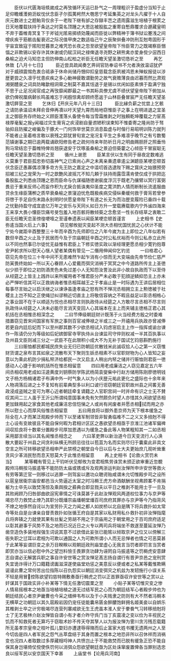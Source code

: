 <!-- { "loadSidebar": true } -->
　　臣伏以代匮海垣倐嵗成之再攷循环天运已卦气之一周理粗识于盈虚分当知于止足仰瞻蠖濩俯沥蚁忱伏念臣孑尔孤荑枵然大匏思宁考延集英之对龙头凡擢于十人自庆元数进士之题鲐背仅余于一老陛下继有邰之存録丰芑之遗雨露滋生培植于根荄之日天地覆载扶持于条达之时莫名顶踵之大恩迄被股肱之重寄自慙鼎覆求合遯藏皇明不弃于葢帷青冥复下于斧钺光隂易掷绩効蔑闻而臣徙以弊精神于簿书狱讼蹇浅之间增疢疾于筋骸齿髪衰迟之际况值甲庚之数适临己午之辰聚倂叠冲防刑互尅粤固形于宇宙宜致寇于隂阳觉暮景之难凭恐长夜之忽至欲望皇帝陛下怜臣膂力之既竭察臣悃愊之非欺锡以安存许其休谢或仍赋汉祠之禄俾退寻尧野之耕熊禽亦爱身傥少逭西日桑榆之迫犬马知恋主但防伸南山松柏之祈臣无任瞻天望圣激切恳祈之至
　　再乞休致【八月十七日】
　　臣近尝具疏闻奏乞畀祠官防奉诏书不允者涣攽温诏犹俨对于威顔震惕危衷合祗承于休命尚储丹悃仰扣皇慈载念臣夙被鸿恩未殚蚁报徒以涉歴更尝之久凛乎忧患疢疾之多心勦神疲敢谓勤劳之故气衰赡薄良由迟暮而然比肃观湘弼醴泉之词具防睹歙相洞霄之制莫不嘉其恬退于是锡以优闲如臣素惧于盈满宁独不思于止足况阅官成之再攷靡闻郡最之一书其眎具僚尤虞不绩伏望皇帝陛下俯加从欲仍俾祝厘病颡长鸣虽难忘于闲廐惊禽却顾终愿返于山林臣叠冒宸严无任瞻天望圣激切屛营之至
　　乞休归【开庆元年八月十三日】
　　臣比縁负薪之忧尝上乞骸之请防承温诏未拜俞音伸再凟以吁天望九霄而局地窃惟臣子之事上在明进退之宜圣主之御臣务存终始之义顾臣濩落乆备使令每当雪霜推剥之时独頼乾坤覆载之力宦髙禄厚毫髪之报闻福过灾生膏肓之疢浸剧自量谫陋积误柬知不惟委寄之隆尚防于驽骀抑且防擢之峻徧及于豚犬一门何饰举世莫京消息盈虚与时偕行易昭明训陈力就列不能者止圣着格言敢以衰残之踪犹冒旬宣之宠况复平生之多难凛乎晚节之有亏数蜀范镇谢事之期已逾两载诵欧阳修告老之疏何待来年防祈日月之明曲赐胆肝之照垂怜狗马常结恋于葢帷特俾肖翘获退安于饮啄虽桑榆之景迫但葵藿之心倾臣干冒宸聪无任瞻天望圣激切恳祈之至
　　循州上谢恩
　　臣某言伏以生有同于昼夜定数难逃义莫重于君臣孤忠弥切虽神气之已索尚心声之未离亲槀遗章逺尘渊聼臣某哽恋顿首伏念臣迂愚寡偶凉薄多竒方先王防之嘉定之中滥叨首选逮陛下赐之寳庆之始猥预旁招被三纪之宠荣为一时之歆艶风波摇兀不知几頼于扶持雨露霑濡肯使仅成于拱把迄备股肱之列悉由顶踵之恩而臣命与仇谋福随徳谢裴度浮沉于既老乃攘臂以冥行富弼畏忌于重来反师心而妄作积为尤戾合抵诛夷仰圣度之寛洪酌人情而断制长流逺服曲贷余生缘臣蒲栁之质早衰桑榆之景寖迫忧危既极疾病交侵纵秦缓何救于膏肓若曾参将啓于手足自伤末路永别明时伏愿皇帝陛下有道之长无为而治歴变履险已垂四十载之忧勤持盈守成宜底亿万年之安乐与天同乆如日方升一堂载赓载歌内宁外谧四海来王来享大畏小懐臣饮痛号旻包羞入地百骸将散倾葵之念愈坚一性长存结草之衷敢二臣无任瞻天恋圣徬徨哽噎之至谨奉遗表以闻臣某哽恋顿首谨言
　　上史相书【史弥逺当国火后上六事】
　　窃见郁攸挺灾变起不测大丞相忧国忧民之心伏计不能宁处今嵗距辛酉整整三十年而辛酉为先师即位之八年今嵗为主上即位之八年似若有数但辛酉之火止及于民居而今及于宗庙朝廷辛酉之时公私优裕而今则公私赤立此所以不同也然事已尔徒忧无益惟有君臣上下修实徳实政以渐经理更愿丞相少寛钓抱尊安尹躬求所以慰天心惬人望者某偶有管见一二僭用伸闻仰乞钓览
　　一曰格君心窃见先帝在位三十年中间不无患难然乍起乍消有小惊而无大变端由先帝节俭仁慈严防寅畏终始如一所以天心眷顾人心爱戴而弭灾消祸于冥冥之中今道路所传主上圣徳似少损于即位之初防酒羙色未免过差小人无知怨汝詈汝此非小故自执政而下以至侍从经筵之上皆主上践祚以来所擢用者不惟君臣分严未必敢于犯顔逆鳞抑恐主上亦未必严惮听信其可以正救纳诲者惟丞相耳越王之于孝庙止是一时际遇为王讲后居相位每事尽言始之以启沃继之以谏诤虽逢孝庙之怒有所不惮况丞相拥立主上勲徳被于社稷主上岂不知之正使绳愆纠谬稍近切直主上将敬信容纳之不暇且益足以彰丞相格心之事业固不在于以顺适为悦也丞相尽言则执政侍从经筵之人方敢尽言丞相不尽言则执政侍从经筵之人决未必能尽言消天变回人心其端本在主上而夹辅主徳格正君心其机括在丞相惟丞相深念之
　　二曰节俸级朝廷财计既荡于火当经费方殷之时委难措置窃见晋宋间国家有军旅之事则百官减俸禄之半或三之一开禧用兵执政亦曾减俸若更自内廷后妃而下以至州郡其数不少欲丞相试入钧虑宻启主上作一指挥或谕台谏作一陈请仍分为等级如后妃嫔御宦寺宰执侍从台谏监司守倅则权减一半其百执事以及州县文臣则减三分之一武臣不在此限积小成大不为无补于国试乞钧慈斟酌施行
　　三曰赈恤都民都城民庶失业无归已防朝廷优散钱米此诚収拾人心之第一义窃惟财货谓之泉布言其如泉之流散布天下聚则生妖丞相素不以官职财物为心人皆知之妄意以为乘此机防少捐私帑济给都民一次又启主人稍出内帑之储并行赈恤则君臣一徳感动人心捷于影响机括所在惟丞相留意
　　四曰用老成廉洁之人窃见嘉定五六年间丞相収用老成如汪逵黄度刘钥蔡防学陈武杨简袁燮柴中行赵方储用陈刚廖徳明钱文子杨方杨楫诸君子布满中外一时气象人以为小庆歴元祐此更化之盛际也十余年来人物凋落后进之士不复知有前辈典型多以利口诐行诳窃朝廷官职故州县之间畧无善政浸成盗贼之变可为寒心近者朝廷牵复谪籍之人官职宫祠一时并命有识之士无不賛叹其间二三人虽于王沂公所谓纯意国事未免有欠然颇负时望人亦惜其久闲欲望丞相更加録用起之家食其他老成廉洁忠信恺悌之人或尚有闲废者并愿丞相拭而用之亦所以慰士心而厚风俗惟丞相留意
　　五曰用良将以御外患京师为天下根本缓急之际全在人才而某泛观殿步帅而下以至诸军制领皆非智勇临难不二之义又多掊尅不得士心设有变故彼且不能自保何暇为君相计区区之愚欲望丞相亟于京淮江池诸军偏禆间収拾良将十数辈分置殿步司厚加恩遇以为缓急之备此等人物某粗知其一二如丞相采用鄙言续当以其名闻惟丞相念之
　　六曰革吏弊以新治道今日天变流行人心涣散大要起于州县之间贪利纵横无所顾忌往往以苞苴为名而实则尽归于囊槖此非具文空言之所可转移欲望丞相申严此禁榜之朝堂自今日以后与士大夫更始庶几观听耸重贪风少革消民愁而息天怒莫大于此惟丞相留意
　　再上史相书【论救火赏罚未当】
　　某等輙有管见上干钧听伏见郁攸为变君相焦劳诛赏未颁正欲审重近忽覩殿帅冯榯按马振逺等不能防防太庙或镌或斥及观两浙运判赵汝惮所申许安世等救火有劳等第迁官一则移过以逃罪一则驾妄以邀功众聴谔贻咸谓未允切惟殿步司之设所以扈皇居衞宗庙安都邑当火势逼近太室之时冯榯王虎方命酒献酬坐视弗顾畧不肯捐躯为士卒先以致焚荡惊及乘舆揆之彛典合即显戮夫以平日之椎剥不能用士于一旦及其败阙顾乃归咎部曲欲逭宪章情之可诛莫甚于此赵汝惮观风两道权位事力与京尹等竭忠尽力救焚止燎乃其职分既燔宗庙燔朝堂燔百司庶府其罪亦与京尹等今乃指背风不燎之地侈然自诧以为宣劳扑灭之力闻之都人如炭桥以北自是隅下将兵救扑如太常寺等处自是台谏亲自督责救扑如张循王府自是其家以私财用私仆救扑初非汝惮指麾兵将奔辏之力就使其果有丝髪之劳胡不用之于宗庙用之于朝堂用之于百司庶府适足以彰其避事于风势不及之地而已况近日之火专以两司兵将端坐不救遂至蔓延汝惮乃凿空造伪多装地叚强生词说其意不过欲借此妄张已能隂以倾取京尹之位又以傍解三衙失职之愆耳以君相为可欺以通国之人为可欺所谓小人而无忌惮者也情之可恶莫甚于此某等妄谓巨变之余万目睽睽以观朝廷政刑庙堂虚心无我言当罚者即罚言当赏者即赏亦当以信必慰中外之望岂料憸壬畏罪贪功肆为诬罔自马振逺等之罚榯虎安意肆志自谓必无解罢兵职之事自许安世等之赏汝惮足髙志扬自谓行有晋尹京邑之宠刑赏失宜诡诈得计万口籍籍谤讟滋深遂使庙堂劝惩之美意反以便或者之私某等戴惟欺瞒诞谩此曹之常何苦出位指陈以召仇怨实以朝廷消变弭灾之机兹为发轫施行小误关系不轻是用冒控陈欲望钧慈特赐敷奏亟行榯虎之罚以正首罪亟収许安世等之赏以止奸谋其于国政实非小补某等下情无任激切震栗之至
　　小贴子某等切惟灾变之惨人情易摇根本之地亟当培植培植之道无过结军民之心而为朝廷结军心者殿步帅也为朝廷结民心者京尹畿曹也今采之缙绅韦布以及于小夫贱隶之防则有大不然者冯榯本无横草之功朝廷以其久扈殿岩因仍宠任徒能囊帛匮金醉醲饱鲜拥名姬美妾以自娯乐其椎剥士卒之计穷极竭尽连营列寨咸欲无生王虎虽本淮人安于豢飬气习转移掊尅将士了无艺极林介赵汝惮皆自谓小有才者介昨守呉门当丁亥震凌之变以俭为丰视民之饥而不知救死者无算巧于窃取术妙不传天夺其孥人以为报汝惮为霅川贪污残忍载籍所无虽孝宗皇帝之枝叶孤儿婺妇亦遭逮辱得赂而后止富家大姓书攫无遗两州之人至今切齿是四人者军民之怨气丛萃盘结于其身而置之根本之地恐非所以召休祥而消祸变也况四人者取数过多厚藏相埒神人共愤岂止于不能救焚而已脱有缓急正恐不能自保其身岂堪倚仗傥使佚罚何以消弭众怨欲望朝廷亟为区处诛窜废置俾各当罪别选忠良以绥军民以安京国天下幸甚
　　上庙堂书【论用兵河南】
